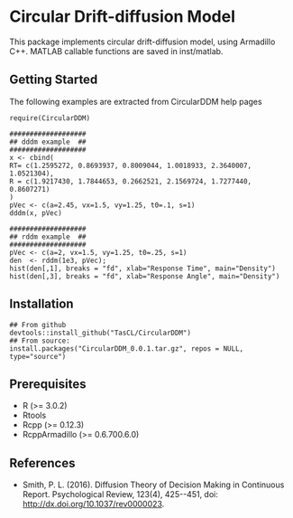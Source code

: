# Circular Drift-diffusion Model 

This package implements circular drift-diffusion model, using Armadillo C++. 
MATLAB callable functions are saved in inst/matlab.

## Getting Started

The following examples are extracted from CircularDDM help pages

```
require(CircularDDM)

###################
## dddm example  ##
###################
x <- cbind(
RT= c(1.2595272, 0.8693937, 0.8009044, 1.0018933, 2.3640007, 1.0521304),
R = c(1.9217430, 1.7844653, 0.2662521, 2.1569724, 1.7277440, 0.8607271)
)
pVec <- c(a=2.45, vx=1.5, vy=1.25, t0=.1, s=1)
dddm(x, pVec)

###################
## rddm example  ##
###################
pVec <- c(a=2, vx=1.5, vy=1.25, t0=.25, s=1)
den  <- rddm(1e3, pVec);
hist(den[,1], breaks = "fd", xlab="Response Time", main="Density")
hist(den[,3], breaks = "fd", xlab="Response Angle", main="Density")

```

## Installation 

```
## From github
devtools::install_github("TasCL/CircularDDM")
## From source: 
install.packages("CircularDDM_0.0.1.tar.gz", repos = NULL, type="source")
```

## Prerequisites
 - R (>= 3.0.2)
 - Rtools
 - Rcpp (>= 0.12.3)
 - RcppArmadillo (>= 0.6.700.6.0)
 
## References
* Smith, P. L. (2016). Diffusion Theory of Decision Making in Continuous Report.
Psychological Review, 123(4), 425--451, doi:  http://dx.doi.org/10.1037/rev0000023.

